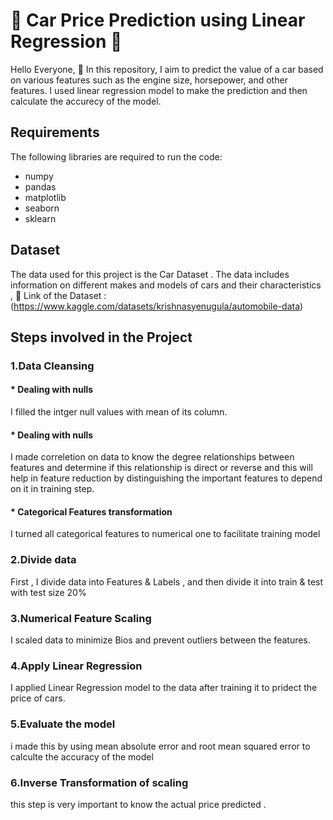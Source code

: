 # 🚗 Car Price Prediction using Linear Regression 🚗
Hello Everyone, 👋
In this repository, I aim to predict the value of a car based on various features such as the engine size, horsepower, and other features. I used linear regression model to make the prediction and then calculate the accurecy of the model.

## Requirements
The following libraries are required to run the code:
* numpy
* pandas
* matplotlib
* seaborn
* sklearn

## Dataset
The data used for this project is the Car Dataset . The data includes information on different makes and models of cars and their characteristics , 
📍 Link of the Dataset : (https://www.kaggle.com/datasets/krishnasyenugula/automobile-data)

## Steps involved in the Project
### 1.Data Cleansing

#### * Dealing with nulls
I filled the intger null values with mean of its column.

#### * Dealing with nulls
I made correletion on data to know the degree relationships between features and determine if this relationship is direct or reverse and this will help in feature reduction by distinguishing the important features to depend on it in training step.

#### * Categorical Features transformation
I turned all categorical features to numerical one to facilitate training model 

### 2.Divide data 
First , I divide data into Features & Labels , and then divide it into train & test with test size 20% 

### 3.Numerical Feature Scaling
I scaled data to minimize Bios and prevent outliers between the features.

### 4.Apply Linear Regression 
I applied Linear Regression model to the data after training it to pridect the price of cars.

### 5.Evaluate the model
i made this by using mean absolute error and root mean squared error to calculte the accuracy of the model 

### 6.Inverse Transformation of scaling
this step is very important to know the actual price predicted . 




